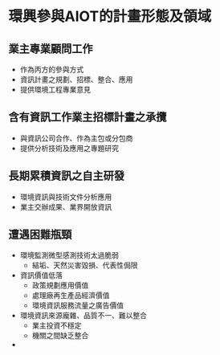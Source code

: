 


# 環興參與AIOT的計畫形態及領域

## 業主專業顧問工作

- 作為丙方的參與方式
- 資訊計畫之規劃、招標、整合、應用
- 提供環境工程專業意見

## 含有資訊工作業主招標計畫之承攬

- 與資訊公司合作、作為主包或分包商
- 提供分析技術及應用之專題研究

## 長期累積資訊之自主研發

- 環境資訊與技術文件分析應用
- 業主交辦成果、業界開放資訊

## 遭遇困難瓶頸

- 環境監測微型感測技術太過脆弱
  - 結垢、天然災害毀損、代表性侷限
- 資訊價值低落
  - 政策規劃應用價值
  - 處理廠再生產品經濟價值
  - 環境資訊服務流量之廣告價值
- 環境資訊來源龐雜、品質不一、難以整合
  - 業主投資不穩定
  - 機關之間缺乏整合
- 


